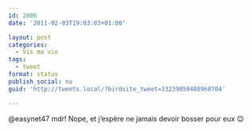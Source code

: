 ```yaml
---
id: 2806
date: '2011-02-03T19:03:03+01:00'

layout: post
categories:
  - Vis ma vie
tags:
  - tweet
format: status
publish_social: no
guid: 'http://tweets.local/?birdsite_tweet=33239059488968704'

---
```


@easynet47 mdr! Nope, et j’espère ne jamais devoir bosser pour eux 😉